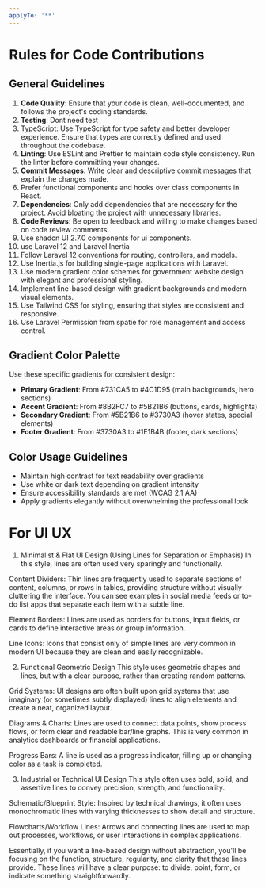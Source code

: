 ```yaml
---
applyTo: '**'
---
```

# Rules for Code Contributions
## General Guidelines
1. **Code Quality**: Ensure that your code is clean, well-documented, and follows the project's coding standards.
2. **Testing**: Dont need test
3. TypeScript: Use TypeScript for type safety and better developer experience. Ensure that types are correctly defined and used throughout the codebase.
4. **Linting**: Use ESLint and Prettier to maintain code style consistency. Run the linter before committing your changes.
4. **Commit Messages**: Write clear and descriptive commit messages that explain the changes made.
5. Prefer functional components and hooks over class components in React.
6. **Dependencies**: Only add dependencies that are necessary for the project. Avoid bloating the project with unnecessary libraries.
7. **Code Reviews**: Be open to feedback and willing to make changes based on code review comments.
8. Use shadcn UI 2.7.0 components for ui components.
9. use Laravel 12 and Laravel Inertia
10. Follow Laravel 12 conventions for routing, controllers, and models.
11. Use Inertia.js for building single-page applications with Laravel.
12. Use modern gradient color schemes for government website design with elegant and professional styling.
13. Implement line-based design with gradient backgrounds and modern visual elements.
14. Use Tailwind CSS for styling, ensuring that styles are consistent and responsive.
15. Use Laravel Permission from spatie for role management and access control.

## Gradient Color Palette
Use these specific gradients for consistent design:
- **Primary Gradient**: From #731CA5 to #4C1D95 (main backgrounds, hero sections)
- **Accent Gradient**: From #8B2FC7 to #5B21B6 (buttons, cards, highlights)
- **Secondary Gradient**: From #5B21B6 to #3730A3 (hover states, special elements)
- **Footer Gradient**: From #3730A3 to #1E1B4B (footer, dark sections)

## Color Usage Guidelines
- Maintain high contrast for text readability over gradients
- Use white or dark text depending on gradient intensity
- Ensure accessibility standards are met (WCAG 2.1 AA)
- Apply gradients elegantly without overwhelming the professional look

# For UI UX
1. Minimalist & Flat UI Design (Using Lines for Separation or Emphasis)
In this style, lines are often used very sparingly and functionally.

Content Dividers: Thin lines are frequently used to separate sections of content, columns, or rows in tables, providing structure without visually cluttering the interface. You can see examples in social media feeds or to-do list apps that separate each item with a subtle line.

Element Borders: Lines are used as borders for buttons, input fields, or cards to define interactive areas or group information.

Line Icons: Icons that consist only of simple lines are very common in modern UI because they are clean and easily recognizable.

2. Functional Geometric Design
This style uses geometric shapes and lines, but with a clear purpose, rather than creating random patterns.

Grid Systems: UI designs are often built upon grid systems that use imaginary (or sometimes subtly displayed) lines to align elements and create a neat, organized layout.

Diagrams & Charts: Lines are used to connect data points, show process flows, or form clear and readable bar/line graphs. This is very common in analytics dashboards or financial applications.

Progress Bars: A line is used as a progress indicator, filling up or changing color as a task is completed.

3. Industrial or Technical UI Design
This style often uses bold, solid, and assertive lines to convey precision, strength, and functionality.

Schematic/Blueprint Style: Inspired by technical drawings, it often uses monochromatic lines with varying thicknesses to show detail and structure.

Flowcharts/Workflow Lines: Arrows and connecting lines are used to map out processes, workflows, or user interactions in complex applications.

Essentially, if you want a line-based design without abstraction, you'll be focusing on the function, structure, regularity, and clarity that these lines provide. These lines will have a clear purpose: to divide, point, form, or indicate something straightforwardly.